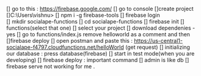 [] go to this : https://firebase.google.com/
[] go to console 
[]create project
[]C:\Users\vishnu> 
[]   npm i -g firebase-tools
[]  firebase login  
[]  mkdir socialape-functions 
[]  cd  socialape-functions 
[] firebase init 
[] functions(select that one)
[] select your project 
[] download dependenies - yes
[] go to functions/index.js remove helloworld as a comment and then 
[]firebase deploy
[] open postman and paste this : https://us-central1-socialape-f4797.cloudfunctions.net/helloWorld  (get request)
[] initializing our database : press database(firebase)
[] start in test mode(when you are developing)
[] firebase deploy : important command 
[] admin is like db 
[] firebase serve not working for me .

   
